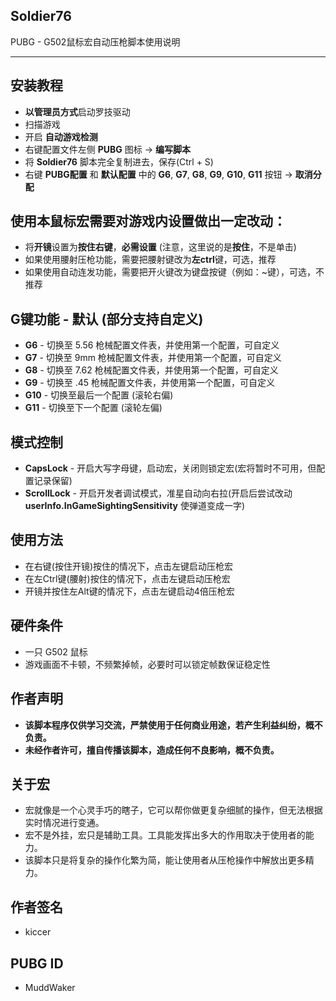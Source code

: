 ## Soldier76

PUBG - G502鼠标宏自动压枪脚本使用说明

---

## 安装教程
* **以管理员方式**启动罗技驱动
* 扫描游戏
* 开启 **自动游戏检测**
* 右键配置文件左侧 **PUBG** 图标 -> **编写脚本**
* 将 **Soldier76** 脚本完全复制进去，保存(Ctrl + S)
* 右键 **PUBG配置** 和 **默认配置** 中的 **G6**, **G7**, **G8**, **G9**, **G10**, **G11** 按钮 -> **取消分配**

## 使用本鼠标宏需要对游戏内设置做出一定改动：
* 将**开镜**设置为**按住右键**，**必需设置** (注意，这里说的是**按住**，不是单击)
* 如果使用腰射压枪功能，需要把腰射键改为**左ctrl**键，可选，推荐
* 如果使用自动连发功能，需要把开火键改为键盘按键（例如：~键），可选，不推荐

## G键功能 - 默认 (部分支持自定义)
* **G6** - 切换至 5.56 枪械配置文件表，并使用第一个配置，可自定义
* **G7** - 切换至 9mm 枪械配置文件表，并使用第一个配置，可自定义
* **G8** - 切换至 7.62 枪械配置文件表，并使用第一个配置，可自定义
* **G9** - 切换至 .45 枪械配置文件表，并使用第一个配置，可自定义
* **G10** - 切换至最后一个配置 (滚轮右偏)
* **G11** - 切换至下一个配置 (滚轮左偏)

## 模式控制
* **CapsLock** - 开启大写字母键，启动宏，关闭则锁定宏(宏将暂时不可用，但配置记录保留)
* **ScrollLock** - 开启开发者调试模式，准星自动向右拉(开启后尝试改动 **userInfo.InGameSightingSensitivity** 使弹道变成一字)

## 使用方法
* 在右键(按住开镜)按住的情况下，点击左键启动压枪宏
* 在左Ctrl键(腰射)按住的情况下，点击左键启动压枪宏
* 开镜并按住左Alt键的情况下，点击左键启动4倍压枪宏

## 硬件条件
* 一只 G502 鼠标
* 游戏画面不卡顿，不频繁掉帧，必要时可以锁定帧数保证稳定性

## 作者声明
* **该脚本程序仅供学习交流，严禁使用于任何商业用途，若产生利益纠纷，概不负责。**
* **未经作者许可，擅自传播该脚本，造成任何不良影响，概不负责。**

## 关于宏
* 宏就像是一个心灵手巧的瞎子，它可以帮你做更复杂细腻的操作，但无法根据实时情况进行变通。
* 宏不是外挂，宏只是辅助工具。工具能发挥出多大的作用取决于使用者的能力。
* 该脚本只是将复杂的操作化繁为简，能让使用者从压枪操作中解放出更多精力。

## 作者签名
* kiccer

## PUBG ID
* MuddWaker
